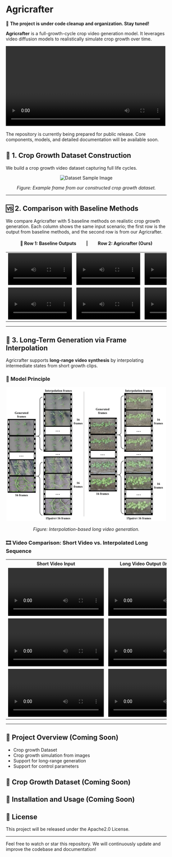 # Agricrafter

🚧 **The project is under code cleanup and organization. Stay tuned!**

**Agricrafter** is a full-growth-cycle crop video generation model. It leverages video diffusion models to realistically simulate crop growth over time.

<video src="https://github.com/user-attachments/assets/16920227-bf18-4ce0-8d59-55f0f2dc9c41" controls width="500">
</video>

The repository is currently being prepared for public release. Core components, models, and detailed documentation will be available soon.

## 🧬 1. Crop Growth Dataset Construction

We build a crop growth video dataset capturing full life cycles.

<div align="center">
  <img src="assets/dataset-1.png" width="600" alt="Dataset Sample Image"/>
  <p><em>Figure: Example frame from our constructed crop growth dataset.</em></p>
</div>

---

## 🆚 2. Comparison with Baseline Methods

We compare Agricrafter with 5 baseline methods on realistic crop growth generation. Each column shows the same input scenario; the first row is the output from baseline methods, and the second row is from our Agricrafter.

<h4 align="center">🔁 Row 1: Baseline Outputs   |   Row 2: Agricrafter (Ours)</h4>

<table>
  <tr>
    <td align="center">
      <video src="https://github.com/user-attachments/assets/7805ae96-96b5-4494-b273-99ce5b201220" controls width="200">
      </video>
    </td>
    <td align="center">
      <video width="200" controls>
        <source src="https://github.com/user-attachments/assets/08226e9f-f2cb-41a6-983b-59669f25d506" type="video/mp4">
      </video>
    </td>
    <td align="center">
      <video width="200" controls>
        <source src="https://github.com/user-attachments/assets/16920227-bf18-4ce0-8d59-55f0f2dc9c41" type="video/mp4">
      </video>
    </td>
    <td align="center">
      <video width="200" controls>
        <source src="https://github.com/user-attachments/assets/ce779574-a551-4bb8-8b65-2665baa7a268" type="video/mp4">
      </video>
    </td>
    <td align="center">
      <video width="200" controls>
        <source src="https://github.com/user-attachments/assets/123ff3ba-86a2-4083-bea3-c2bb9248e886" type="video/mp4">
      </video>
    </td>
  </tr>
  <tr>
    <td align="center">
      <video width="200" controls>
        <source src="assets/demo_video/0001.mp4" type="video/mp4">
      </video>
    </td>
    <td align="center">
      <video width="200" controls>
        <source src="assets/demo_video/0002.mp4" type="video/mp4">
      </video>
    </td>
    <td align="center">
      <video width="200" controls>
        <source src="assets/demo_video/0003.mp4" type="video/mp4">
      </video>
    </td>
    <td align="center">
      <video width="200" controls>
        <source src="assets/demo_video/0003.mp4" type="video/mp4">
      </video>
    </td>
    <td align="center">
      <video width="200" controls>
        <source src="assets/demo_video/0005.mp4" type="video/mp4">
      </video>
    </td>
  </tr>
</table>

---

## 🔁 3. Long-Term Generation via Frame Interpolation

Agricrafter supports **long-range video synthesis** by interpolating intermediate states from short growth clips.

### 🧠 Model Principle

<div align="center">
  <img src="assets/interpolation-1.png" width="500" alt="Interpolation Principle"/>
  <p><em>Figure: Interpolation-based long video generation.</em></p>
</div>

### 🎞️ Video Comparison: Short Video vs. Interpolated Long Sequence

<table>
  <tr>
    <th style="text-align:center">Short Video Input</th>
    <th style="text-align:center">Long Video Output (Interpolated)</th>
  </tr>
  <tr>
    <td align="center">
      <video width="300" controls>
        <source src="assets/demo_video/0002_sample0.mp4" type="video/mp4">
      </video>
    </td>
    <td align="center">
      <video width="300" controls>
        <source src="assets/demo_video/0002_sample0_merged.mp4" type="video/mp4">
      </video>
    </td>
  </tr>
  <tr>
    <td align="center">
      <video width="300" controls>
        <source src="assets/demo_video/0004_sample0.mp4" type="video/mp4">
      </video>
    </td>
    <td align="center">
      <video width="300" controls>
        <source src="assets/demo_video/0004_sample0_merged.mp4" type="video/mp4">
      </video>
    </td>
  </tr>
  <tr>
    <td align="center">
      <video width="300" controls>
        <source src="assets/demo_video/4002_sample0.mp4" type="video/mp4">
      </video>
    </td>
    <td align="center">
      <video width="300" controls>
        <source src="assets/demo_video/4002_sample0_merged.mp4" type="video/mp4">
      </video>
    </td>
  </tr>
</table>

---


## 📌 Project Overview (Coming Soon)
- Crop growth Dataset
- Crop growth simulation from images
- Support for long-range generation
- Support for control parameters

## 📂 Crop Growth Dataset (Coming Soon)

## 🔧 Installation and Usage (Coming Soon)

## 📄 License
This project will be released under the Apache2.0 License.

---

Feel free to watch or star this repository. We will continuously update and improve the codebase and documentation!

